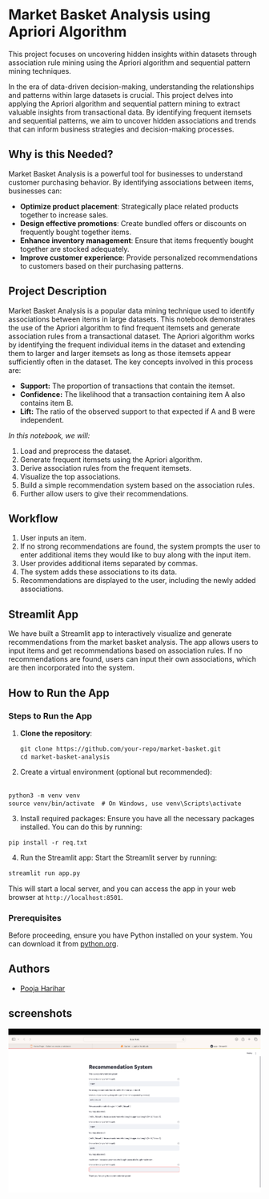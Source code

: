 # Market Basket Analysis using Apriori Algorithm

This project focuses on uncovering hidden insights within datasets through association rule mining using the Apriori algorithm and sequential pattern mining techniques.

In the era of data-driven decision-making, understanding the relationships and patterns within large datasets is crucial. This project delves into applying the Apriori algorithm and sequential pattern mining to extract valuable insights from transactional data. By identifying frequent itemsets and sequential patterns, we aim to uncover hidden associations and trends that can inform business strategies and decision-making processes.

## Why is this Needed?

Market Basket Analysis is a powerful tool for businesses to understand customer purchasing behavior. By identifying associations between items, businesses can:
- **Optimize product placement**: Strategically place related products together to increase sales.
- **Design effective promotions**: Create bundled offers or discounts on frequently bought together items.
- **Enhance inventory management**: Ensure that items frequently bought together are stocked adequately.
- **Improve customer experience**: Provide personalized recommendations to customers based on their purchasing patterns.

## Project Description

Market Basket Analysis is a popular data mining technique used to identify associations between items in large datasets. This notebook demonstrates the use of the Apriori algorithm to find frequent itemsets and generate association rules from a transactional dataset. The Apriori algorithm works by identifying the frequent individual items in the dataset and extending them to larger and larger itemsets as long as those itemsets appear sufficiently often in the dataset. The key concepts involved in this process are:

- **Support:** The proportion of transactions that contain the itemset.
- **Confidence:** The likelihood that a transaction containing item A also contains item B.
- **Lift:** The ratio of the observed support to that expected if A and B were independent.

_In this notebook, we will:_
1. Load and preprocess the dataset.
2. Generate frequent itemsets using the Apriori algorithm.
3. Derive association rules from the frequent itemsets.
4. Visualize the top associations.
5. Build a simple recommendation system based on the association rules.
6. Further allow users to give their recommendations.

## Workflow

1. User inputs an item.
2. If no strong recommendations are found, the system prompts the user to enter additional items they would like to buy along with the input item.
3. User provides additional items separated by commas.
4. The system adds these associations to its data.
5. Recommendations are displayed to the user, including the newly added associations.

## Streamlit App

We have built a Streamlit app to interactively visualize and generate recommendations from the market basket analysis. The app allows users to input items and get recommendations based on association rules. If no recommendations are found, users can input their own associations, which are then incorporated into the system.

## How to Run the App

### Steps to Run the App

1. **Clone the repository**:
   ```
   git clone https://github.com/your-repo/market-basket.git
   cd market-basket-analysis

2. Create a virtual environment (optional but recommended):

```

python3 -m venv venv
source venv/bin/activate  # On Windows, use venv\Scripts\activate
```

3. Install required packages:
Ensure you have all the necessary packages installed. You can do this by running:
```
pip install -r req.txt
```
4. Run the Streamlit app:
Start the Streamlit server by running:

```sh
streamlit run app.py
```
This will start a local server, and you can access the app in your web browser at `http://localhost:8501`.

### Prerequisites

Before proceeding, ensure you have Python installed on your system. You can download it from [python.org](https://www.python.org/downloads/).

## Authors
- [Pooja Harihar](https://github.com/poojaharihar03)


## screenshots

![recommendation-systems](image-1.png)

